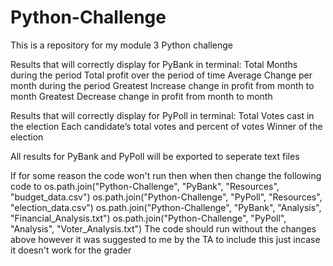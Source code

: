 # Python-Challenge
This is a repository for my module 3 Python challenge

Results that will correctly display for PyBank in terminal:
Total Months during the period
Total profit over the period of time
Average Change per month during the period
Greatest Increase change in profit from month to month
Greatest Decrease change in profit from month to month

Results that will correctly display for PyPoll in terminal:
Total Votes cast in the election
Each candidate’s total votes and percent of votes 
Winner of the election

All results for PyBank and PyPoll will be exported to seperate text files

If for some reason the code won't run then when then change the following code to os.path.join("Python-Challenge", "PyBank", "Resources", "budget_data.csv")
                                                                                  os.path.join("Python-Challenge", "PyPoll", "Resources", "election_data.csv")
                                                                                  os.path.join("Python-Challenge", "PyBank", "Analysis", "Financial_Analysis.txt")
                                                                                  os.path.join("Python-Challenge", "PyPoll", "Analysis", "Voter_Analysis.txt")
The code should run without the changes above however it was suggested to me by the TA to include this just incase it doesn't work for the grader                                                                                  
